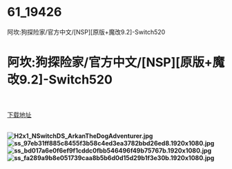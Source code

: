# 61_19426
阿坎:狗探险家/官方中文/[NSP][原版+魔改9.2]-Switch520
# 阿坎:狗探险家/官方中文/[NSP][原版+魔改9.2]-Switch520
 <br/></br>
[下载地址](https://www.switch520.cc/article/19426 "下载地址")
<br/></br>

<p><strong><img title="H2x1_NSwitchDS_ArkanTheDogAdventurer.jpg" src="https://www.switch520.cc/muke_img/2021_07_01_faf43cc55f1eb.jpg" alt="H2x1_NSwitchDS_ArkanTheDogAdventurer.jpg"></strong><br>
<strong><img title="ss_97eb31ff885c8455f3b58c4ed3ea3782bbd26ed8.1920x1080.jpg" src="https://www.switch520.cc/muke_img/2021_07_01_01dd94640c03b.jpg" alt="ss_97eb31ff885c8455f3b58c4ed3ea3782bbd26ed8.1920x1080.jpg"></strong><br>
<strong><img title="ss_bd017a6e0f6ef9f1cddc0fbb546496f49b75767b.1920x1080.jpg" src="https://www.switch520.cc/muke_img/2021_07_01_bb695309e52a9.jpg" alt="ss_bd017a6e0f6ef9f1cddc0fbb546496f49b75767b.1920x1080.jpg"></strong><br>
<strong><img title="ss_fa289a9b8e051739caa8b5b6d0d15d29b1f3e30b.1920x1080.jpg" src="https://www.switch520.cc/muke_img/2021_07_01_a4efc4a2f9ba7.jpg" alt="ss_fa289a9b8e051739caa8b5b6d0d15d29b1f3e30b.1920x1080.jpg">&nbsp;</strong></p>
<p>&nbsp;</p>
